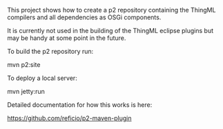 This project shows how to create a p2 repository containing the ThingML compilers and all dependencies as OSGi components.

It is currently not used in the building of the ThingML eclipse plugins but may be handy at some point in the future.

To build the p2 repository run:

mvn p2:site

To deploy a local server:

mvn jetty:run

Detailed documentation for how this works is here:

https://github.com/reficio/p2-maven-plugin
